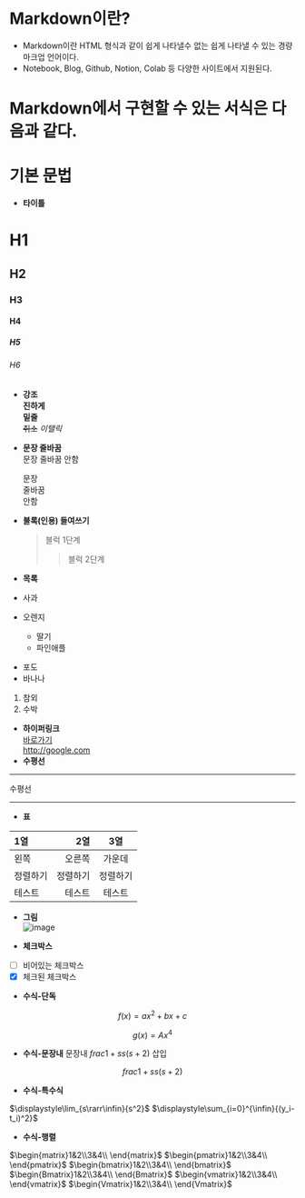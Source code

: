 # **Markdown**이란?  
* Markdown이란 HTML 형식과 같이 쉽게 나타낼수 없는 쉽게 나타낼 수 있는 경량 마크업 언어이다.  
* Notebook, Blog, Github, Notion, Colab 등 다양한 사이트에서 지원된다.

# Markdown에서 구현할 수 있는 서식은 다음과 같다.  
# **기본 문법**  
* **타이틀**
# H1
## H2
### H3
#### H4
##### H5
###### H6
* **강조**   
  **진하게**  
  __밑줄__  
  ~~취소~~
  _이탤릭_  
* **문장 줄바꿈**  
  문장
  줄바꿈
  안함

  문장  
  줄바꿈  
  안함  
* **불록(인용) 들여쓰기**
  > 블럭 1단계
  >> 블럭 2단계  
* **목록**  
* 사과
* 오렌지
  + 딸기
  + 파인애플
- 포도
- 바나나
1. 참외
2. 수박  
* **하이퍼링크**  
[바로가기](http://googlee.com)  
<http://google.com>  
* **수평선**  
***
수평선
___  
* **표**  

|1열|2열|3열|
|:-------|----:|:---:|
|왼쪽|오른쪽|가운데|
|정렬하기|정렬하기|정렬하기|
|테스트|테스트|테스트|

* **그림**  
![image](https://github.com/sj990710/Thesis_Review/assets/127752372/ba5ab020-bdfc-4034-9493-fdfafde6c85b)

* **체크박스**  

* [ ] 비어있는 체크박스  
* [x] 체크된 체크박스
* **수식-단독**  

$$f(x)=ax^2+bx+c$$

$$g(x)=Ax^4$$  

* **수식-문장내**
문장내 $frac{1+s}{s(s+2)}$ 삽입

$$frac{1+s}{s(s+2)}$$

* **수식-특수식**

$\displaystyle\lim_{s\rarr\infin}{s^2}$
$\displaystyle\sum_{i=0}^{\infin}{(y_i-t_i)^2}$

* **수식-행렬**  

$\begin{matrix}1&2\\3&4\\ \end{matrix}$
$\begin{pmatrix}1&2\\3&4\\ \end{pmatrix}$
$\begin{bmatrix}1&2\\3&4\\ \end{bmatrix}$
$\begin{Bmatrix}1&2\\3&4\\ \end{Bmatrix}$
$\begin{vmatrix}1&2\\3&4\\ \end{vmatrix}$
$\begin{Vmatrix}1&2\\3&4\\ \end{Vmatrix}$

